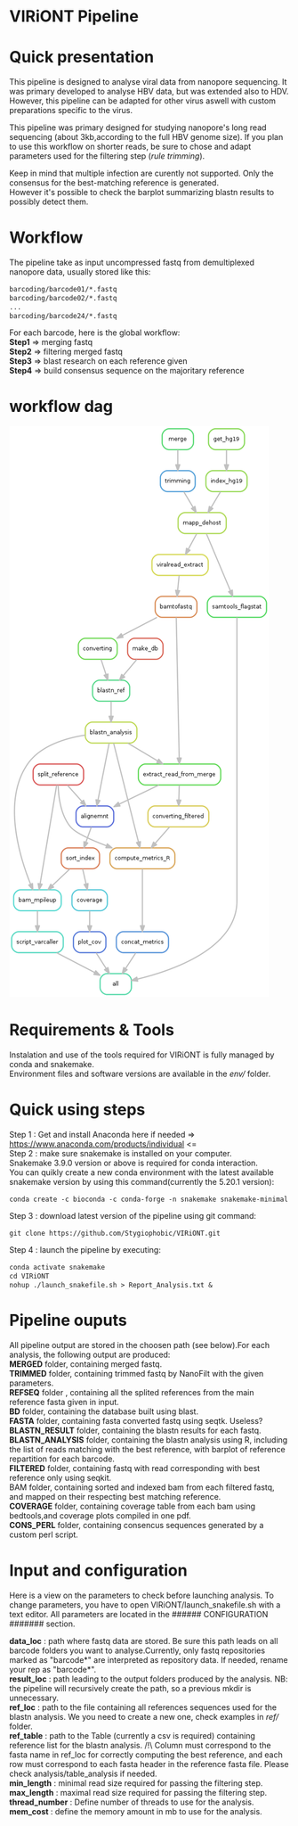 # VIRiONT Pipeline

# Quick presentation

This pipeline is designed to analyse viral data from nanopore sequencing. It was primary developed to analyse HBV data, but was extended also to HDV. However, this pipeline can be adapted for other virus aswell with custom preparations specific to the virus.

This pipeline was primary designed for studying nanopore's long read sequencing (about 3kb,according to the full HBV genome size). If you plan to use this workflow on shorter reads, be sure to chose and adapt parameters used for the filtering step (*rule trimming*).

Keep in mind that multiple infection are curently not supported. Only the consensus for the best-matching reference is generated.  
However it's possible to check the barplot summarizing blastn results to possibly detect them.

# Workflow

The pipeline take as input uncompressed fastq from demultiplexed nanopore data, usually stored like this:  
```
barcoding/barcode01/*.fastq
barcoding/barcode02/*.fastq
...
barcoding/barcode24/*.fastq
``` 
For each barcode, here is the global workflow:  
**Step1** => merging fastq  
**Step2** => filtering merged fastq  
**Step3** => blast research on each reference given  
**Step4** => build consensus sequence on the majoritary reference  

# workflow dag

![image info](./documents/workflow.png)

# Requirements & Tools

Instalation and use of the tools required for VIRiONT is fully managed by conda and snakemake.  
Environment files and software versions are available in the *env/* folder.  


# Quick using steps

Step 1 : Get and install Anaconda here if needed => https://www.anaconda.com/products/individual <=  
Step 2 : make sure snakemake is installed on your computer.  
Snakemake 3.9.0 version or above is required for conda interaction.  
You can quikly create a new conda environment with the latest available snakemake version by using this command(currently the 5.20.1 version):  
```
conda create -c bioconda -c conda-forge -n snakemake snakemake-minimal
```
Step 3 : download latest version of the pipeline using git command:  
```
git clone https://github.com/Stygiophobic/VIRiONT.git
```
Step 4 : launch the pipeline by executing:  
```
conda activate snakemake
cd VIRiONT
nohup ./launch_snakefile.sh > Report_Analysis.txt & 
```

# Pipeline ouputs

All pipeline output are stored in the choosen path (see below).For each analysis, the following output are produced:  
**MERGED** folder, containing merged fastq.  
**TRIMMED** folder, containing trimmed fastq by NanoFilt with the given parameters.  
**REFSEQ** folder , containing all the splited references from the main reference fasta given in input.  
**BD** folder, containing the database built using blast.  
**FASTA** folder, containing fasta converted fastq using seqtk. Useless?  
**BLASTN_RESULT** folder, containing the blastn results for each fastq.  
**BLASTN_ANALYSIS** folder, containing the blastn analysis using R, including the list of reads matching with the best reference, with barplot of reference repartition for each barcode.  
**FILTERED** folder, containing fastq with read corresponding with best reference only using seqkit.  
BAM folder, containing sorted and indexed bam from each filtered fastq, and mapped on their respecting best matching reference.  
**COVERAGE** folder, containing coverage table from each bam using bedtools,and coverage plots compiled in one pdf.  
**CONS_PERL** folder, containing consencus sequences generated by a custom perl script.  


# Input and configuration

Here is a view on the parameters to check before launching analysis. To change parameters, you have to open VIRiONT/launch_snakefile.sh with a text editor. All parameters are located in the ###### CONFIGURATION ####### section.

**data_loc** : path where fastq data are stored. Be sure this path leads on all barcode folders you want to analyse.Currently, only fastq repositories marked as "barcode*" are interpreted as repository data. If needed, rename your rep as "barcode*".  
**result_loc** : path leading to the output folders produced by the analysis. NB: the pipeline will recursively create the path, so a previous mkdir is unnecessary.  
**ref_loc** : path to the file containing all references sequences used for the blastn analysis. We you need to create a new one, check examples in *ref/* folder.  
**ref_table** : path to the Table (currently a csv is required) containing reference list for the blastn analysis. /!\ Column must correspond to the fasta name in ref_loc for correctly computing the best reference, and each row must correspond to each fasta header in the reference fasta file. Please check analysis/table_analysis if needed.  
**min_length** : minimal read size required for passing the filtering step.  
**max_length** : maximal read size required for passing the filtering step.  
**thread_number** : Define number of threads to use for the analysis.  
**mem_cost** : define the memory amount in mb to use for the analysis.
